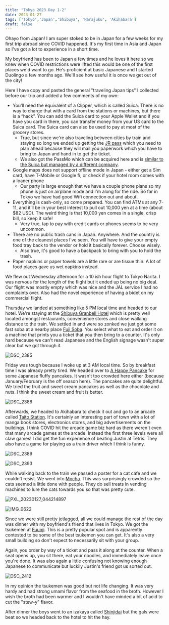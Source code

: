 ```yaml
---
title: "Tokyo 2023 Day 1-2"
date: 2023-01-27
tags: ['Tokyo','Japan','Shibuya', 'Harajuku', 'Akihabara']
draft: false
---
```


Ohayo from Japan! I am super stoked to be in Japan for a few weeks for my first trip abroad since COVID happened. It's my first time in Asia and Japan so I've got a lot to experience in a short time. 

My boyfriend has been to Japan a few times and he loves it here so we knew when COVID restrictions were lifted this would be one of the first places we'd want to go. He's proficient at basic Japanese and I started Duolingo a few months ago. We'll see how useful it is once we get out of the city!

Here I have copy and pasted the general "traveling Japan tips" I collected before our trip and added a few comments of my own:

- You’ll need the equivalent of a Clipper, which is called Suica. There is no way to charge that with a card from the stations or machines, but there is a “hack”. You can add the Suica card to your Apple Wallet and if you have you card in there, you can transfer money from your US card to the Suica card. The Suica card can also be used to pay at most of the grocery stores.
  - True, but since we're also traveling between cities by train and staying so long we ended up getting the [JR pass](https://www.jtbusa.com/JRPass/JRAllPass.aspx) which you need to plan ahead because they will mail you paperwork which you have to bring to Japan and hand in to get the ticket.
  - We also got the PassMo which can be acquired here and is [similar to the Suica but managed by a different company](https://tokyocheapo.com/travel/pasmo-suica-cards-tokyo-travel/).
- Google maps does not support offline mode in Japan - either get a Sim card, have T-Mobile or Google fi, or check if your hotel room comes with a loaner phone
  - Our party is large enough that we have a couple phone plans so my phone is just on airplane mode and I'm along for the ride. So far in Tokyo we have had good Wifi connection out and about.
- Everything is cash-only, so come prepared. You can find ATMs at any 7-11, and it’ll be in your best interest to pull out 10,000 yen at a time (about $82 USD). The weird thing is that 10,000 yen comes in a single, crisp bill, so keep it safe!
  - Very true, tap to pay with credit cards or phones seems to be very uncommon.
- There are no public trash cans in Japan. Anywhere. And the country is one of the cleanest places I’ve seen. You will have to give your empty food tray back to the vendor or hold it basically forever. Choose wisely.
  - Also true, it's good to have a backpack to bring with you to hold the trash.
- Paper napkins or paper towels are a little rare or are tissue thin. A lot of food places gave us wet napkins instead.

We flew out Wednesday afternoon for a 10 ish hour flight to Tokyo Narita. I was nervous for the length of the flight but it ended up being no big deal. Our flight was mostly empty which was nice and the JAL service I had no complaints over. Also had the novel experience of having a bidet on my commercial flight.

Thursday we landed at something like 5 PM local time and headed to our hotel. We're staying at the [Shibuya Granbell Hotel](https://www.granbellhotel.jp/en/shibuya/) which is pretty well located amongst restaurants, convenience stores and close walking distance to the train. We settled in and were so zonked we just got some fast soba at a nearby place [Fuji Soba](https://digjapan.travel/en/spot/id=7420). You select what to eat and order it on a machine that prints you a ticket that you then bring to a counter. It's only hard because we can't read Japanese and the English signage wasn't super clear but we got through it.

![DSC_2385](/images/DSC_2385.png)

Friday was tough because I woke up at 3 AM local time. So by breakfast time I was already pretty tired. We headed over to [A Happy Pancake](https://magia.tokyo/) for some Japanese fluffy pancakes. It wasn't too crowded here either (because January/February is the off season here). The pancakes are quite delightful. We tried the fruit and sweet cream pancakes as well as the chocolate and nuts. I think the sweet cream and fruit is better.

![DSC_2388](/images/DSC_2388.png)

Afterwards, we headed to Akihabara to check it out and go to an arcade called [Taito Station](https://www.taito.co.jp/en/store/00001460). It's certainly an interesting part of town with a lot of manga book stores, electronics stores, and big advertisements on the buildings. I think COVID hit the arcade game biz hard as there weren't even that many arcade games at the arcade. Instead the first three levels were all claw games! I did get the fun experience of beating Justin at Tetris. They also have a game for playing as a train driver which I think is funny.

![DSC_2389](/images/DSC_2389.png)

![DSC_2393](/images/DSC_2393.png)

While walking back to the train we passed a poster for a cat cafe and we couldn't resist. We went into [Mocha](https://catmocha.jp/shop/shibuya/). This was surprisingly crowded so the cats seemed a little done with people. They do sell treats in vending machines to lure the cats towards you so that was pretty cute.

![PXL_20230127_044214897](/images/PXL_20230127_044214897.png)

![IMG_0622](/images/IMG_0622.png)

Since we were still pretty jetlagged, all we could manage the rest of the day was dinner with my boyfriend's friend that lives in Tokyo. We got the tsukemen at [Fuunji](http://www.fu-unji.com/). This is a pretty popular spot and is apparently contested to be some of the best tsukemen you can get. It's also a very small building so don't expect to necessarily sit with your group. 

Again, you order by way of a ticket and pass it along at the counter. When a seat opens up, you sit there, eat your noodles, and immediately leave once you're done. It was also again a little confusing not knowing enough Japanese to communicate but luckily Justin's friend got us sorted out. 

![DSC_2412](/images/DSC_2412.png)

In my opinion the tsukemen was good but not life changing. It was very hardy and had strong umami flavor from the seafood in the broth. However I wish the broth had been warmer and I wouldn't have minded a bit of acid to cut the "stew-y" flavor.

After dinner the boys went to an izakaya called [Shinjidai](https://shinjidai-shibuyamarkcity.owst.jp/) but the gals were beat so we headed back to the hotel to hit the hay.